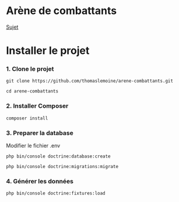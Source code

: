 # Arène de combattants

[Sujet](https://github.com/thomaslemoine/arene-combattants/blob/master/TP%20Symfony.pdf)

# Installer le projet

### 1. Clone le projet
~~~
git clone https://github.com/thomaslemoine/arene-combattants.git
~~~
~~~
cd arene-combattants
~~~
### 2. Installer Composer
~~~
composer install
~~~
### 3. Preparer la database

Modifier le fichier .env
~~~
php bin/console doctrine:database:create
~~~
~~~
php bin/console doctrine:migrations:migrate
~~~
### 4. Générer les données
~~~
php bin/console doctrine:fixtures:load
~~~
